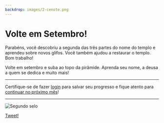 ```yaml
---
backdrop: images/2-cenote.png
---
```


# Volte em Setembro!

Parabéns, você descobriu a segunda das três partes do nome do templo e aprendeu sobre novos glifos. Você também ajudou a restaurar o templo. Bom trabalho!

Volte em setembro e suba ao topo da pirâmide. Aprenda seu nome, a deusa a quem se dedica e muito mais!

<hr class = "m-5" />

Certifique-se de fazer [login](../login) para salvar seu progresso e fique atento para <a href = "https://azure.microsoft.com/resources/join-the-azure-developer-community?WT.mc_id=mayamystery-newsletter-jelooper" target="_blank">continuar no próximo mês</a>!

<hr class="m-5"/>

![Segundo selo](/images/badge2.png)

[Tweet!](https://twitter.com/intent/tweet?url=https%3A%2F%2Fmicrosoft.com/AzureMayaMystery%2F&text=I%20just%20entered%20the%20Azure%20Maya%20Mystery%20pyramid.%20Look%20forward%20to%20next%20month%20when%20I%20will%20get%20to%20explore%20more!&hashtags=AzureMayaMystery)
